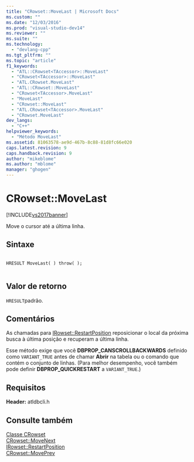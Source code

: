 ```yaml
---
title: "CRowset::MoveLast | Microsoft Docs"
ms.custom: ""
ms.date: "12/03/2016"
ms.prod: "visual-studio-dev14"
ms.reviewer: ""
ms.suite: ""
ms.technology: 
  - "devlang-cpp"
ms.tgt_pltfrm: ""
ms.topic: "article"
f1_keywords: 
  - "ATL::CRowset<TAccessor>::MoveLast"
  - "CRowset<TAccessor>::MoveLast"
  - "ATL.CRowset.MoveLast"
  - "ATL::CRowset::MoveLast"
  - "CRowset<TAccessor>.MoveLast"
  - "MoveLast"
  - "CRowset::MoveLast"
  - "ATL.CRowset<TAccessor>.MoveLast"
  - "CRowset.MoveLast"
dev_langs: 
  - "C++"
helpviewer_keywords: 
  - "Método MoveLast"
ms.assetid: 81063578-ae9d-467b-8c88-81d8fc66e020
caps.latest.revision: 9
caps.handback.revision: 9
author: "mikeblome"
ms.author: "mblome"
manager: "ghogen"
---
```

# CRowset::MoveLast
[!INCLUDE[vs2017banner](../../assembler/inline/includes/vs2017banner.md)]

Move o cursor até a última linha.  
  
## Sintaxe  
  
```  
  
HRESULT MoveLast( ) throw( );  
  
```  
  
## Valor de retorno  
 `HRESULT`padrão.  
  
## Comentários  
 As chamadas para [IRowset::RestartPosition](https://msdn.microsoft.com/en-us/library/ms712877.aspx) reposicionar o local da próxima busca à última posição e recuperam a última linha.  
  
 Esse método exige que você **DBPROP\_CANSCROLLBACKWARDS** definido como `VARIANT_TRUE` antes de chamar **Abrir** na tabela ou o comando que contém o conjunto de linhas. \(Para melhor desempenho, você também pode definir **DBPROP\_QUICKRESTART** a `VARIANT_TRUE`.\)  
  
## Requisitos  
 **Header:** atldbcli.h  
  
## Consulte também  
 [Classe CRowset](../Topic/CRowset%20Class.md)   
 [CRowset::MoveNext](../../data/oledb/crowset-movenext.md)   
 [IRowset::RestartPosition](https://msdn.microsoft.com/en-us/library/ms712877.aspx)   
 [CRowset::MovePrev](../../data/oledb/crowset-moveprev.md)